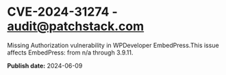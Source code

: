 # CVE-2024-31274 - audit@patchstack.com

Missing Authorization vulnerability in WPDeveloper EmbedPress.This issue affects EmbedPress: from n/a through 3.9.11.

**Publish date:** 2024-06-09
